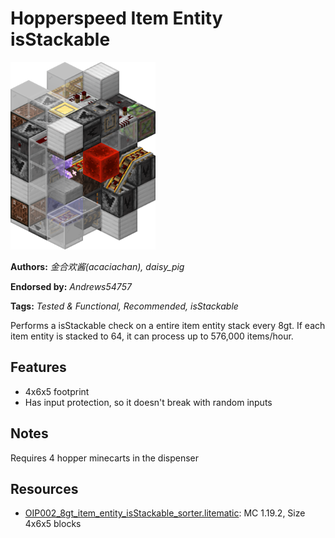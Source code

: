 # Hopperspeed Item Entity isStackable
<img alt="isStackable_simple.png" src="images/isStackable_simple.png?raw=1" height="300px">

**Authors:** *金合欢酱(acaciachan), daisy_pig*

**Endorsed by:** *Andrews54757*

**Tags:** *Tested & Functional, Recommended, isStackable*

Performs a isStackable check on a entire item entity stack every 8gt. If each item entity is stacked to 64, it can process up to 576,000 items/hour.

## Features
- 4x6x5 footprint
- Has input protection, so it doesn't break with random inputs

## Notes
Requires 4 hopper minecarts in the dispenser

## Resources
- [OIP002_8gt_item_entity_isStackable_sorter.litematic](attachments/OIP002_8gt_item_entity_isStackable_sorter.litematic): MC 1.19.2, Size 4x6x5 blocks
